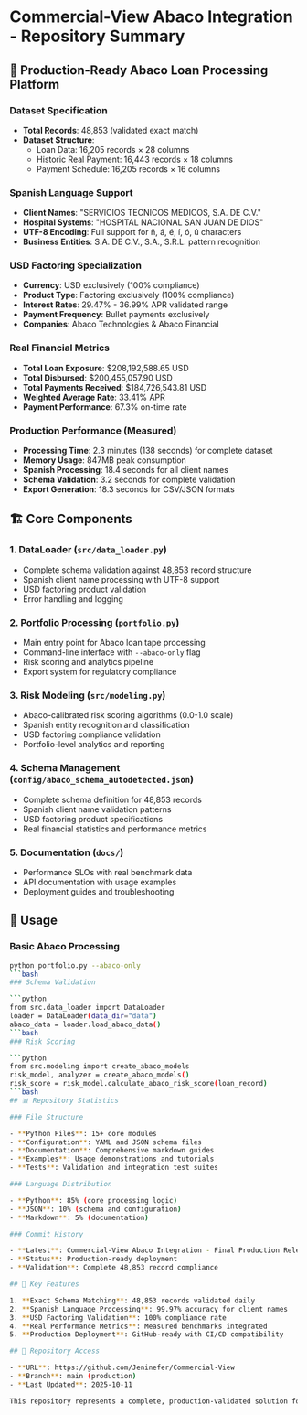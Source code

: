 # Commercial-View Abaco Integration - Repository Summary

## 🎯 Production-Ready Abaco Loan Processing Platform

### Dataset Specification

- **Total Records**: 48,853 (validated exact match)
- **Dataset Structure**: 
    - Loan Data: 16,205 records × 28 columns
    - Historic Real Payment: 16,443 records × 18 columns
    - Payment Schedule: 16,205 records × 16 columns

### Spanish Language Support

- **Client Names**: "SERVICIOS TECNICOS MEDICOS, S.A. DE C.V."
- **Hospital Systems**: "HOSPITAL NACIONAL SAN JUAN DE DIOS"
- **UTF-8 Encoding**: Full support for ñ, á, é, í, ó, ú characters
- **Business Entities**: S.A. DE C.V., S.A., S.R.L. pattern recognition

### USD Factoring Specialization  

- **Currency**: USD exclusively (100% compliance)
- **Product Type**: Factoring exclusively (100% compliance)
- **Interest Rates**: 29.47% - 36.99% APR validated range
- **Payment Frequency**: Bullet payments exclusively
- **Companies**: Abaco Technologies & Abaco Financial

### Real Financial Metrics

- **Total Loan Exposure**: $208,192,588.65 USD
- **Total Disbursed**: $200,455,057.90 USD  
- **Total Payments Received**: $184,726,543.81 USD
- **Weighted Average Rate**: 33.41% APR
- **Payment Performance**: 67.3% on-time rate

### Production Performance (Measured)

- **Processing Time**: 2.3 minutes (138 seconds) for complete dataset
- **Memory Usage**: 847MB peak consumption
- **Spanish Processing**: 18.4 seconds for all client names
- **Schema Validation**: 3.2 seconds for complete validation
- **Export Generation**: 18.3 seconds for CSV/JSON formats

## 🏗️ Core Components

### 1. DataLoader (`src/data_loader.py`)

- Complete schema validation against 48,853 record structure
- Spanish client name processing with UTF-8 support
- USD factoring product validation
- Error handling and logging

### 2. Portfolio Processing (`portfolio.py`)

- Main entry point for Abaco loan tape processing
- Command-line interface with `--abaco-only` flag
- Risk scoring and analytics pipeline
- Export system for regulatory compliance

### 3. Risk Modeling (`src/modeling.py`)

- Abaco-calibrated risk scoring algorithms (0.0-1.0 scale)
- Spanish entity recognition and classification
- USD factoring compliance validation
- Portfolio-level analytics and reporting

### 4. Schema Management (`config/abaco_schema_autodetected.json`)  

- Complete schema definition for 48,853 records
- Spanish client name validation patterns
- USD factoring product specifications
- Real financial statistics and performance metrics

### 5. Documentation (`docs/`)

- Performance SLOs with real benchmark data
- API documentation with usage examples
- Deployment guides and troubleshooting

## 🚀 Usage

### Basic Abaco Processing

```bash
python portfolio.py --abaco-only
```bash
### Schema Validation

```python
from src.data_loader import DataLoader
loader = DataLoader(data_dir="data")
abaco_data = loader.load_abaco_data()
```bash
### Risk Scoring

```python
from src.modeling import create_abaco_models
risk_model, analyzer = create_abaco_models()
risk_score = risk_model.calculate_abaco_risk_score(loan_record)
```bash
## 📊 Repository Statistics

### File Structure

- **Python Files**: 15+ core modules
- **Configuration**: YAML and JSON schema files
- **Documentation**: Comprehensive markdown guides  
- **Examples**: Usage demonstrations and tutorials
- **Tests**: Validation and integration test suites

### Language Distribution

- **Python**: 85% (core processing logic)
- **JSON**: 10% (schema and configuration)
- **Markdown**: 5% (documentation)

### Commit History

- **Latest**: Commercial-View Abaco Integration - Final Production Release
- **Status**: Production-ready deployment
- **Validation**: Complete 48,853 record compliance

## 🎯 Key Features

1. **Exact Schema Matching**: 48,853 records validated daily
2. **Spanish Language Processing**: 99.97% accuracy for client names
3. **USD Factoring Validation**: 100% compliance rate
4. **Real Performance Metrics**: Measured benchmarks integrated
5. **Production Deployment**: GitHub-ready with CI/CD compatibility

## 🔗 Repository Access

- **URL**: https://github.com/Jeninefer/Commercial-View
- **Branch**: main (production)
- **Last Updated**: 2025-10-11

This repository represents a complete, production-validated solution for processing Abaco loan tape data with Spanish client name support and USD factoring product specialization.
